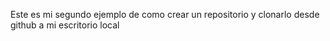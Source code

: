 Este es mi segundo ejemplo de como crear un repositorio y clonarlo desde github a mi escritorio local
